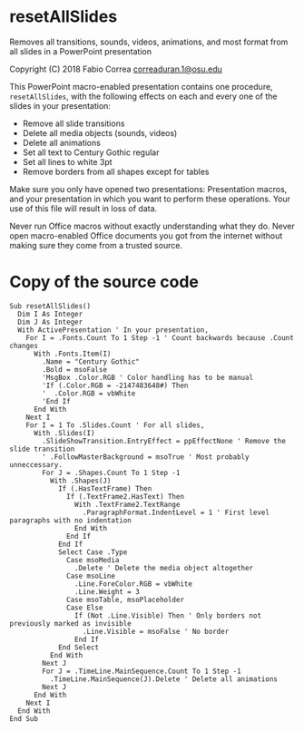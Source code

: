 # resetAllSlides

Removes all transitions, sounds, videos, animations, and most format from all slides in a PowerPoint presentation

Copyright (C) 2018 Fabio Correa correaduran.1@osu.edu

This PowerPoint macro-enabled presentation contains one procedure, `resetAllSlides`, with the following effects on each and every one of the slides in your presentation:

* Remove all slide transitions
* Delete all media objects (sounds, videos)
* Delete all animations
* Set all text to Century Gothic regular
* Set all lines to white 3pt
* Remove borders from all shapes except for tables

Make sure you only have opened two presentations: Presentation macros, and your presentation in which you want to perform these operations. Your use of this file will result in loss of data.

Never run Office macros without exactly understanding what they do. Never open macro-enabled Office documents you got from the internet without making sure they come from a trusted source.

# Copy of the source code

```
Sub resetAllSlides()
  Dim I As Integer
  Dim J As Integer
  With ActivePresentation ' In your presentation,
    For I = .Fonts.Count To 1 Step -1 ' Count backwards because .Count changes
      With .Fonts.Item(I)
        .Name = "Century Gothic"
        .Bold = msoFalse
        'MsgBox .Color.RGB ' Color handling has to be manual
        'If (.Color.RGB = -2147483648#) Then
        '  .Color.RGB = vbWhite
        'End If
      End With
    Next I
    For I = 1 To .Slides.Count ' For all slides,
      With .Slides(I)
        .SlideShowTransition.EntryEffect = ppEffectNone ' Remove the slide transition
        ' .FollowMasterBackground = msoTrue ' Most probably unneccessary.
        For J = .Shapes.Count To 1 Step -1
          With .Shapes(J)
            If (.HasTextFrame) Then
              If (.TextFrame2.HasText) Then
                With .TextFrame2.TextRange
                  .ParagraphFormat.IndentLevel = 1 ' First level paragraphs with no indentation
                End With
              End If
            End If
            Select Case .Type
              Case msoMedia
                .Delete ' Delete the media object altogether
              Case msoLine
                .Line.ForeColor.RGB = vbWhite
                .Line.Weight = 3
              Case msoTable, msoPlaceholder
              Case Else
                If (Not .Line.Visible) Then ' Only borders not previously marked as invisible
                  .Line.Visible = msoFalse ' No border
                End If
            End Select
          End With
        Next J
        For J = .TimeLine.MainSequence.Count To 1 Step -1
          .TimeLine.MainSequence(J).Delete ' Delete all animations
        Next J
      End With
    Next I
  End With
End Sub
```
